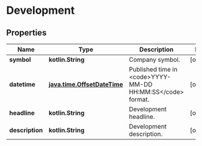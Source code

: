 
# Development

## Properties
Name | Type | Description | Notes
------------ | ------------- | ------------- | -------------
**symbol** | **kotlin.String** | Company symbol. |  [optional]
**datetime** | [**java.time.OffsetDateTime**](java.time.OffsetDateTime.md) | Published time in &lt;code&gt;YYYY-MM-DD HH:MM:SS&lt;/code&gt; format. |  [optional]
**headline** | **kotlin.String** | Development headline. |  [optional]
**description** | **kotlin.String** | Development description. |  [optional]



